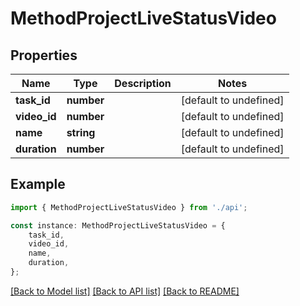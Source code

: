 # MethodProjectLiveStatusVideo


## Properties

Name | Type | Description | Notes
------------ | ------------- | ------------- | -------------
**task_id** | **number** |  | [default to undefined]
**video_id** | **number** |  | [default to undefined]
**name** | **string** |  | [default to undefined]
**duration** | **number** |  | [default to undefined]

## Example

```typescript
import { MethodProjectLiveStatusVideo } from './api';

const instance: MethodProjectLiveStatusVideo = {
    task_id,
    video_id,
    name,
    duration,
};
```

[[Back to Model list]](../README.md#documentation-for-models) [[Back to API list]](../README.md#documentation-for-api-endpoints) [[Back to README]](../README.md)
